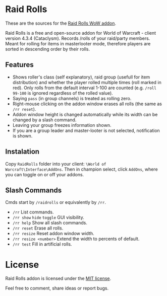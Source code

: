 # Raid Rolls

These are the sources for the [Raid Rolls WoW addon](https://www.curseforge.com/wow/addons/raid-rolls/).

Raid Rolls is a free and open-source addon for World of Warcraft - client version 4.3.4 (Cataclysm). Records /rolls of your raid/party members. Meant for rolling for items in masterlooter mode, therefore players are sorted in descending order by their rolls.

## Features

* Shows roller's class (self explanatory), raid group (usefull for item distribution) and whether the player rolled multiple times (roll marked in red). Only rolls from the default interval 1-100 are counted (e.g. `/roll 99-100` is ignored regardless of the rolled value).
* Saying `pass` (in group channels) is treated as rolling zero.
* Right-mouse clicking on the addon window erases all rolls (the same as `/rr reset`).
* Addon window height is changed automatically while its width can be changed by a slash command.
* Leaving your group freezes information shown.
* If you are a group leader and master-looter is not selected, notification is shown.

## Instalation

Copy `RaidRolls` folder into your client: `\World of Warcraft\Interface\AddOns`. Then in champion select, click `AddOns`, where you can toggle on or off your addons.

## Slash Commands

Cmds start by `/raidrolls` or equivalently by `/rr`.
* `/rr` List commands.
* `/rr show` `hide` `toggle` GUI visibility.
* `/rr help` Show all slash commands.
* `/rr reset` Erase all rolls.
* `/rr resize` Reset addon window width.
* `/rr resize <number>` Extend the width to <number> percents of default.
* `/rr test` Fill in artificial rolls.

# License

Raid Rolls addon is licensed under the [MIT license](LICENSE).

Feel free to comment, share ideas or report bugs.
